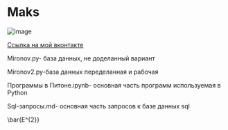 # Maks
![image](https://user-images.githubusercontent.com/114468719/192454203-f25eed71-a912-4204-ba8f-6ccc8b2deb82.png)

[Ссылка на мой вконтакте](https://vk.com/id316641125)

Mironov.py- база данных, не доделанный вариант

Mironov2.py-база данных переделанная и рабочая

Программы в Питоне.ipynb- основная часть программ используемая в Python

Sql-запросы.md- основная часть запросов к базе данных sql

\bar{E^{2}}
